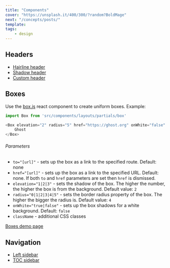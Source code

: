 ```yaml
---
title: "Components"
cover: "https://unsplash.it/400/300/?random?BoldMage"
next: "/concepts/posts/"
template:
tags:
    - design
---
```


## Headers

- [Hairline header](/design/components/hairline-header/)
- [Shadow header](/design/components/shadow-header/)
- [Custom header](/design/components/custom-header/)


## Boxes

Use the [box.js](https://github.com/TryGhost/docs/blob/master/src/components/layouts/partials/box.js) react component to create uniform boxes. Example:

```javascript
import Box from 'src/components/layouts/partials/box'

<Box elevation="2" radius="5" href="https://ghost.org" onWhite="false" className="pa10">
    Ghost
</Box>
```

###### Parameters
- `to="[url]"` - sets up the box as a link to the specified route. Default: none
- `href="[url]"` - sets up the box as a link to the specified URL. Default: none. If both `to` and `href` parameters are set then `href` is dismissed.
- `elevation="1|2|3"` - sets the shadow of the box. The higher the number, the higher the box is from the background. Default value: `2`
- `radius="0|1|2|3|4|5"` - sets the border radius property of the box. The higher the bigger the radius is. Default value: `4`
- `onWhite="true|false"` - sets up the box shadows for a white background. Default: `false`
- `className` - additional CSS classes

[Boxes demo page](/design/components/boxes/)

## Navigation

- [Left sidebar]()
- [TOC sidebar]()